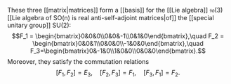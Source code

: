 These three [[matrix|matrices]] form a [[basis]] for the [[Lie algebra]] $\mathfrak{so}(3)$ [[Lie algebra of SO(n) is real anti-self-adjoint matrices|of]] the [[special unitary group]] $\text{SU}(2)$:
$$F_1 = \begin{bmatrix}0&0&0\\0&0&-1\\0&1&0\end{bmatrix},\quad F_2 = \begin{bmatrix}0&0&1\\0&0&0\\-1&0&0\end{bmatrix},\quad F_3=\begin{bmatrix}0&-1&0\\1&0&0\\0&0&0\end{bmatrix}.$$ Moreover, they satisfy the commutation relations $$[F_1,F_2]=E_3,\quad [F_2,F_3] = F_1,\quad [F_3,F_1]=F_2.$$